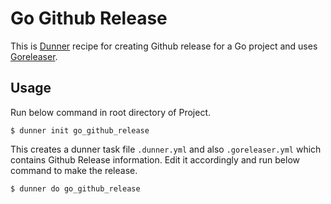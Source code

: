 # Go Github Release

This is [Dunner](https://github.com/leopardslab/dunner) recipe for creating Github release for a Go project and uses [Goreleaser](https://goreleaser.com).

## Usage

Run below command in root directory of Project. 

```
$ dunner init go_github_release
```

This creates a dunner task file `.dunner.yml` and also `.goreleaser.yml` which contains Github Release information. Edit it accordingly and run below command to make the release. 

```
$ dunner do go_github_release
```
